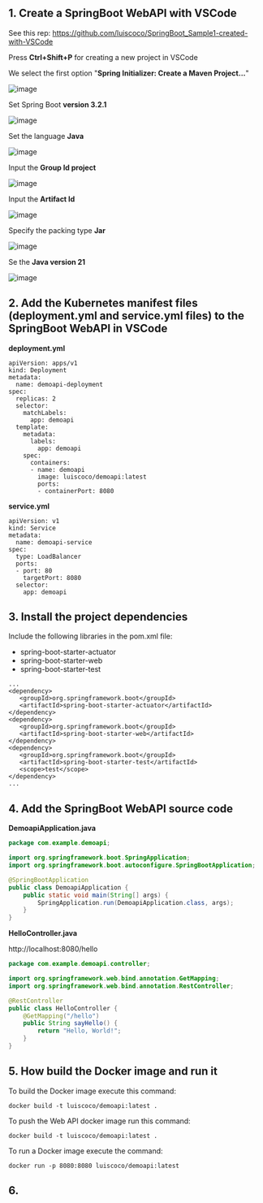 ## 1. Create a SpringBoot WebAPI with VSCode

See this rep: https://github.com/luiscoco/SpringBoot_Sample1-created-with-VSCode

Press **Ctrl+Shift+P** for creating a new project in VSCode

We select the first option "**Spring Initializer: Create a Maven Project...**" 

![image](https://github.com/luiscoco/SpringBoot_Sample4-Deploy-WebAPI-to-LocalKubernetes/assets/32194879/43535475-48ff-4230-892f-78395b429184)

Set Spring Boot **version 3.2.1** 

![image](https://github.com/luiscoco/SpringBoot_Sample4-Deploy-WebAPI-to-LocalKubernetes/assets/32194879/6704a46b-c10e-445d-a498-a7cfa35a4d51)

Set the language **Java**

![image](https://github.com/luiscoco/SpringBoot_Sample4-Deploy-WebAPI-to-LocalKubernetes/assets/32194879/994b73a4-7378-4b03-8ec6-be699d5393c9)

Input the **Group Id project**

![image](https://github.com/luiscoco/SpringBoot_Sample4-Deploy-WebAPI-to-LocalKubernetes/assets/32194879/3b292fa8-a665-46ed-a570-13e3eff334c1)

Input the **Artifact Id**

![image](https://github.com/luiscoco/SpringBoot_Sample4-Deploy-WebAPI-to-LocalKubernetes/assets/32194879/c04d51ae-0eb0-45c0-a898-8ab4cef88469)

Specify the packing type **Jar**

![image](https://github.com/luiscoco/SpringBoot_Sample4-Deploy-WebAPI-to-LocalKubernetes/assets/32194879/c220c59e-29b8-4dba-b5fe-7660102ff89a)

Se the **Java version 21**

![image](https://github.com/luiscoco/SpringBoot_Sample4-Deploy-WebAPI-to-LocalKubernetes/assets/32194879/69f92e20-d5f6-4912-b388-e7dbc3bb08b6)

## 2. Add the Kubernetes manifest files (deployment.yml and service.yml files) to the SpringBoot WebAPI in VSCode

**deployment.yml**

```
apiVersion: apps/v1
kind: Deployment
metadata:
  name: demoapi-deployment
spec:
  replicas: 2
  selector:
    matchLabels:
      app: demoapi
  template:
    metadata:
      labels:
        app: demoapi
    spec:
      containers:
      - name: demoapi
        image: luiscoco/demoapi:latest
        ports:
        - containerPort: 8080
```

**service.yml**

```
apiVersion: v1
kind: Service
metadata:
  name: demoapi-service
spec:
  type: LoadBalancer
  ports:
  - port: 80
    targetPort: 8080
  selector:
    app: demoapi
```

## 3. Install the project dependencies 

Include the following libraries in the pom.xml file:

- spring-boot-starter-actuator
- spring-boot-starter-web
- spring-boot-starter-test

```
...
<dependency>
   <groupId>org.springframework.boot</groupId>
   <artifactId>spring-boot-starter-actuator</artifactId>
</dependency>
<dependency>
   <groupId>org.springframework.boot</groupId>
   <artifactId>spring-boot-starter-web</artifactId>
</dependency>
<dependency>
   <groupId>org.springframework.boot</groupId>
   <artifactId>spring-boot-starter-test</artifactId>
   <scope>test</scope>
</dependency>
...
```

## 4. Add the SpringBoot WebAPI source code

**DemoapiApplication.java**

```java
package com.example.demoapi;

import org.springframework.boot.SpringApplication;
import org.springframework.boot.autoconfigure.SpringBootApplication;

@SpringBootApplication
public class DemoapiApplication {
    public static void main(String[] args) {
        SpringApplication.run(DemoapiApplication.class, args);
    }
}
```

**HelloController.java**

http://localhost:8080/hello

```java
package com.example.demoapi.controller;

import org.springframework.web.bind.annotation.GetMapping;
import org.springframework.web.bind.annotation.RestController;

@RestController
public class HelloController {
    @GetMapping("/hello")
    public String sayHello() {
        return "Hello, World!";
    }
}
```

## 5. How build the Docker image and run it

To build the Docker image execute this command:

```
docker build -t luiscoco/demoapi:latest .
```

To push the Web API docker image run this command:

```
docker build -t luiscoco/demoapi:latest .
```

To run a Docker image execute the command:

```
docker run -p 8080:8080 luiscoco/demoapi:latest
```

## 6. 







